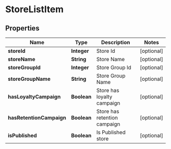 
# StoreListItem

## Properties
Name | Type | Description | Notes
------------ | ------------- | ------------- | -------------
**storeId** | **Integer** | Store Id |  [optional]
**storeName** | **String** | Store Name |  [optional]
**storeGroupId** | **Integer** | Store Group Id |  [optional]
**storeGroupName** | **String** | Store Group Name |  [optional]
**hasLoyaltyCampaign** | **Boolean** | Store has loyalty campaign |  [optional]
**hasRetentionCampaign** | **Boolean** | Store has retention campaign |  [optional]
**isPublished** | **Boolean** | Is Published store |  [optional]



